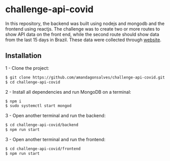 # challenge-api-covid

In this repository, the backend was built using nodejs and mongodb and the frontend using reactjs. The challenge was to create two or more routes to show API data on the front end, while the second route should show data from the last 15 days in Brazil. These data were collected through [website](https://rapidapi.com/pillious/api/who-covid-19-data).

## Installation

1 - Clone the project:

```bash
$ git clone https://github.com/amandagonsalves/challenge-api-covid.git challenge-api-covid
$ cd challenge-api-covid
```

2 - Install all dependencies and run MongoDB on a terminal:

```bash
$ npm i
$ sudo systemctl start mongod
```

3 - Open another terminal and run the backend:

```bash
$ cd challenge-api-covid/backend
$ npm run start
```

3 - Open another terminal and run the frontend:

```bash
$ cd challenge-api-covid/frontend
$ npm run start
```